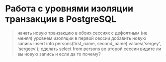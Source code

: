 # Работа с уровнями изоляции транзакции в PostgreSQL

> начать новую транзакцию в обоих сессиях с дефолтным (не меняя) уровнем изоляции
> в первой сессии добавить новую запись insert into persons(first_name, second_name) values('sergey', 'sergeev');
> сделать select from persons во второй сессии
> видите ли вы новую запись и если да то почему?
